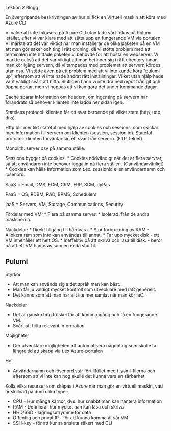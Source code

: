 Lektion 2 Blogg

En övergripande beskrivningen av hur ni fick en Virtuell maskin att köra med Azure CLI:

Vi valde att inte fokusera på Azure CLI utan lade vårt fokus på Pulumi istället, efter vi var klara med att sätta upp en fungerande VM via portalen. Vi märkte att det var viktigt när man installerar de olika paketen på en VM att man gör saker och ting i rätt ordning, då vi stötte problem med att terminalen inte hittade paketen vi behövde för att hosta en webserver.  Vi märkte också att det var viktigt att man befinner sig i rätt directory innan man kör igång servern, då vi tampades med problemet att servern kördes utan css. Vi stötte även på ett problem med att vi inte kunde köra "pulumi up", eftersom att vi inte hade ändrat rätt inställningar. Vilket utan hjälp hade varit väldigt svårt att hitta. Slutligen hann vi inte dra ned repot från git och öppna portar, men vi hoppas att vi kan göra det under kommande dagar. 

Cache sparar information om headern, om ingenting på servern har förändrats så behöver klienten inte ladda ner sidan igen. 

Stateless protocol: klienten får ett svar beroende på vilket state (http, udp, dns). 

Http blir mer likt stateful med hjälp av cookies och sessions, som skickar med information till servern om klienten (session, session id).  Stateful protocol: klienten förväntar sig ett svar från servern. (FTP, telnet). 

Monolith: server osv på samma ställe. 

Sessions bygger på cookies. * Cookies nödvändigt när det är flera servrar,  så att användaren inte behöver logga in på flera ställen. (Oanvändarvänligt) * Cookies kan hålla information som t.ex. sessionid eller användarnamn och lösenord. 

SaaS = Email, DMS, ECM, CRM, ERP, SCM, dyPas 

PaaS = OS; RDBM, RAD, BPMS, Schedulers

 IaaS = Servers, VM, Storage, Communications, Security 



Fördelar med VM: * Flera på samma server. * Isolerad ifrån de andra maskinerna. 

Nackdelar: * Direkt tillgång till hårdvara. * Stor förbrukning av RAM - Allokera ram som inte kan användas till annat. * Tar upp mycket disk - ett VM innehåller ett helt OS. * Ineffektiv på att skriva och läsa till disk. - beror på att ett VM hanteras som en enda stor fil.



## Pulumi

Styrkor 

- Att man kan använda sig a det språk man kan bäst.
- Man får ju väldigt mycket kontroll som utvecklare med IaC generellt.
- Det känns som att man har allt lite mer samlat när man kör IaC.

Nackdelar

- Det är ganska hög tröskel för att komma igång och få en fungerande VM.
- Svårt att hitta relevant information.

Möjligheter

- Ger utvecklare möjligheten att automatisera någonting som skulle ta längre tid att skapa via t.ex Azure-portalen

Hot 

- Användarnamn och lösenord står förtillfället med i .yaml-filerna och eftersom att vi inte kan nog skulle det kunna vara en sårbarhet.





Kolla vilka resurser som skåpas i Azure när man gör en virtuell maskin, vad är skillnad på dom olika typer:

- CPU - Hur många kärnor, dvs. hur snabbt man kan hantera information
- RAM - Definierar hur mycket han kan läsa och skriva
- HHD/SSD - lagringsutrymme för data
- Offentlig och privat IP - för att kunna komma åt vår VM
- SSH-key - för att kunna ansluta säkert med CLI

